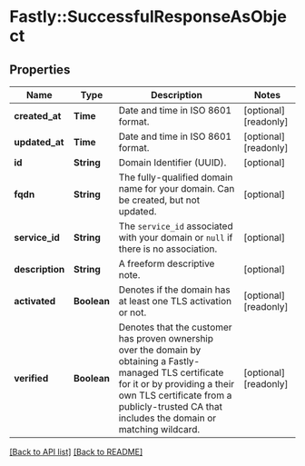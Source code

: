 # Fastly::SuccessfulResponseAsObject

## Properties

| Name | Type | Description | Notes |
| ---- | ---- | ----------- | ----- |
| **created_at** | **Time** | Date and time in ISO 8601 format. | [optional][readonly] |
| **updated_at** | **Time** | Date and time in ISO 8601 format. | [optional][readonly] |
| **id** | **String** | Domain Identifier (UUID). | [optional] |
| **fqdn** | **String** | The fully-qualified domain name for your domain. Can be created, but not updated. | [optional] |
| **service_id** | **String** | The `service_id` associated with your domain or `null` if there is no association. | [optional] |
| **description** | **String** | A freeform descriptive note. | [optional] |
| **activated** | **Boolean** | Denotes if the domain has at least one TLS activation or not. | [optional][readonly] |
| **verified** | **Boolean** | Denotes that the customer has proven ownership over the domain by obtaining a Fastly-managed TLS certificate for it or by providing a their own TLS certificate from a publicly-trusted CA that includes the domain or matching wildcard.      | [optional][readonly] |

[[Back to API list]](../../README.md#endpoints) [[Back to README]](../../README.md)

